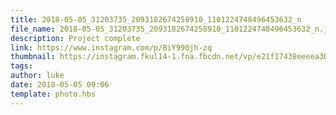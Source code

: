 ```yaml
---
title: 2018-05-05_31203735_2093182674258910_1101224748496453632_n
file_name: 2018-05-05_31203735_2093182674258910_1101224748496453632_n.jpg
description: Project complete
link: https://www.instagram.com/p/BiY990jh-zq
thumbnail: https://instagram.fkul14-1.fna.fbcdn.net/vp/e21f17438eeeea3bc31f0acbf3e4cc01/5C0E8913/t51.2885-15/sh0.08/e35/s640x640/31203735_2093182674258910_1101224748496453632_n.jpg?ig_cache_key=MTc3MjQzODk4MjUyNjIzMzgzNA%3D%3D.2
tags: 
author: luke
date: 2018-05-05 09:06
template: photo.hbs
---
```

